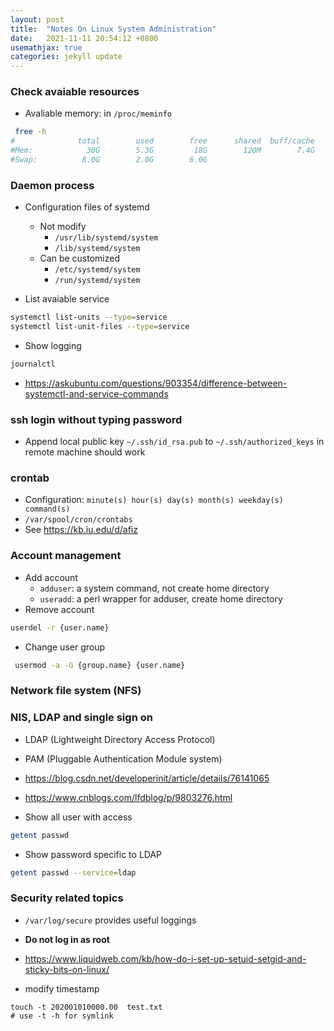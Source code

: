 ```yaml
---
layout: post
title:  "Notes On Linux System Administration"
date:   2021-11-11 20:54:12 +0800
usemathjax: true
categories: jekyll update
---
```



### Check avaiable resources

- Avaliable memory: in `/proc/meminfo`

```bash
 free -h
#              total        used        free      shared  buff/cache   available
#Mem:            30G        5.3G         18G        120M        7.4G         25G
#Swap:          8.0G        2.0G        6.0G

```

### Daemon process

- Configuration files of systemd
  - Not modify
    - `/usr/lib/systemd/system`
    - `/lib/systemd/system`
  - Can be customized
    - `/etc/systemd/system`
    - `/run/systemd/system`

- List avaiable service

```bash
systemctl list-units --type=service
systemctl list-unit-files --type=service
```

- Show logging

```bash
journalctl
```

- <https://askubuntu.com/questions/903354/difference-between-systemctl-and-service-commands>


### ssh login without typing password

- Append local public key `~/.ssh/id_rsa.pub` to `~/.ssh/authorized_keys` in remote machine should work


### crontab

- Configuration: `minute(s) hour(s) day(s) month(s) weekday(s) command(s)`
- `/var/spool/cron/crontabs`
- See <https://kb.iu.edu/d/afiz>



### Account management
- Add account
  - `adduser`: a system command, not create home directory 
  - `useradd`: a perl wrapper for adduser, create home directory
- Remove account

```bash
userdel -r {user.name}
```

- Change user group

```bash
 usermod -a -G {group.name} {user.name}
```

### Network file system (NFS)


### NIS, LDAP and single sign on

- LDAP (Lightweight Directory Access Protocol)
- PAM (Pluggable Authentication Module system)

- <https://blog.csdn.net/developerinit/article/details/76141065>
- <https://www.cnblogs.com/lfdblog/p/9803276.html>

- Show all user with access

```bash
getent passwd
```

- Show password specific to LDAP

```bash
getent passwd --service=ldap
```


### Security related topics

- `/var/log/secure` provides useful loggings

- **Do not log in as root**

- <https://www.liquidweb.com/kb/how-do-i-set-up-setuid-setgid-and-sticky-bits-on-linux/>


- modify timestamp

```
touch -t 202001010000.00  test.txt
# use -t -h for symlink
```
